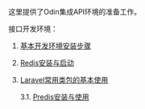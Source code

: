 这里提供了Odin集成API环境的准备工作。

接口开发环境：
 1. [基本开发环境安装步骤](https://github.com/LeroiLiu/wiki/wiki/基本开发环境安装步骤)

 2. [Redis安装与启动](https://github.com/LeroiLiu/wiki/wiki/Redis安装与启动)

 3. [Laravel常用类包的基本使用](https://github.com/LeroiLiu/wiki/wiki/(P)Redis基本使用%EF%BC%88Laravel下%EF%BC%89)
		 
	3.1. [Predis安装与使用](https://github.com/LeroiLiu/wiki/wiki/(P)Redis基本使用%EF%BC%88Laravel下%EF%BC%89)



